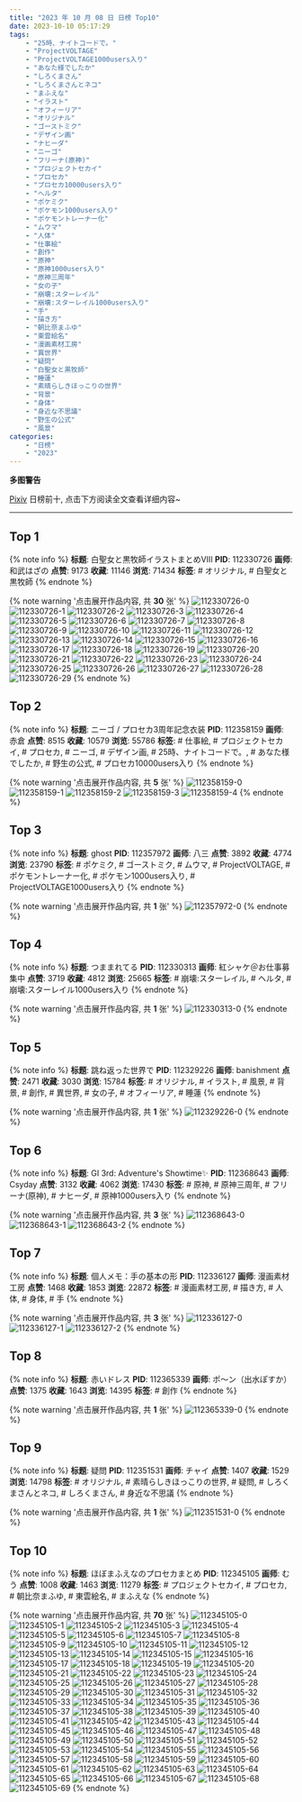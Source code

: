 ```yaml
---
title: "2023 年 10 月 08 日 日榜 Top10"
date: 2023-10-10 05:17:29
tags:
    - "25時、ナイトコードで。"
    - "ProjectVOLTAGE"
    - "ProjectVOLTAGE1000users入り"
    - "あなた様でしたか"
    - "しろくまさん"
    - "しろくまさんとネコ"
    - "まふえな"
    - "イラスト"
    - "オフィーリア"
    - "オリジナル"
    - "ゴーストミク"
    - "デザイン画"
    - "ナヒーダ"
    - "ニーゴ"
    - "フリーナ(原神)"
    - "プロジェクトセカイ"
    - "プロセカ"
    - "プロセカ10000users入り"
    - "ヘルタ"
    - "ポケミク"
    - "ポケモン1000users入り"
    - "ポケモントレーナー化"
    - "ムウマ"
    - "人体"
    - "仕事絵"
    - "創作"
    - "原神"
    - "原神1000users入り"
    - "原神三周年"
    - "女の子"
    - "崩壊:スターレイル"
    - "崩壊:スターレイル1000users入り"
    - "手"
    - "描き方"
    - "朝比奈まふゆ"
    - "東雲絵名"
    - "漫画素材工房"
    - "異世界"
    - "疑問"
    - "白聖女と黒牧師"
    - "睡蓮"
    - "素晴らしきほっこりの世界"
    - "背景"
    - "身体"
    - "身近な不思議"
    - "野生の公式"
    - "風景"
categories:
    - "日榜"
    - "2023"
---
```


<i class="fa fa-triangle-exclamation"></i>**多图警告**<i class="fa fa-triangle-exclamation"></i>

[Pixiv](https://www.pixiv.net/) 日榜前十, 点击下方阅读全文查看详细内容~

<!-- more -->

---

## Top 1

{% note info %}
**标题**: 白聖女と黒牧師イラストまとめⅧ
**PID**: 112330726 **画师**: 和武はざの
**点赞**: 9173 **收藏**: 11146 **浏览**: 71434
**标签**: # オリジナル, # 白聖女と黒牧師
{% endnote %}

{% note warning '点击展开作品内容, 共 **30** 张' %}
![112330726-0](https://i.pixiv.re/img-original/img/2023/10/07/00/34/13/112330726_p0.jpg)
![112330726-1](https://i.pixiv.re/img-original/img/2023/10/07/00/34/13/112330726_p1.jpg)
![112330726-2](https://i.pixiv.re/img-original/img/2023/10/07/00/34/13/112330726_p2.jpg)
![112330726-3](https://i.pixiv.re/img-original/img/2023/10/07/00/34/13/112330726_p3.jpg)
![112330726-4](https://i.pixiv.re/img-original/img/2023/10/07/00/34/13/112330726_p4.jpg)
![112330726-5](https://i.pixiv.re/img-original/img/2023/10/07/00/34/13/112330726_p5.jpg)
![112330726-6](https://i.pixiv.re/img-original/img/2023/10/07/00/34/13/112330726_p6.jpg)
![112330726-7](https://i.pixiv.re/img-original/img/2023/10/07/00/34/13/112330726_p7.jpg)
![112330726-8](https://i.pixiv.re/img-original/img/2023/10/07/00/34/13/112330726_p8.jpg)
![112330726-9](https://i.pixiv.re/img-original/img/2023/10/07/00/34/13/112330726_p9.jpg)
![112330726-10](https://i.pixiv.re/img-original/img/2023/10/07/00/34/13/112330726_p10.jpg)
![112330726-11](https://i.pixiv.re/img-original/img/2023/10/07/00/34/13/112330726_p11.jpg)
![112330726-12](https://i.pixiv.re/img-original/img/2023/10/07/00/34/13/112330726_p12.jpg)
![112330726-13](https://i.pixiv.re/img-original/img/2023/10/07/00/34/13/112330726_p13.jpg)
![112330726-14](https://i.pixiv.re/img-original/img/2023/10/07/00/34/13/112330726_p14.jpg)
![112330726-15](https://i.pixiv.re/img-original/img/2023/10/07/00/34/13/112330726_p15.jpg)
![112330726-16](https://i.pixiv.re/img-original/img/2023/10/07/00/34/13/112330726_p16.jpg)
![112330726-17](https://i.pixiv.re/img-original/img/2023/10/07/00/34/13/112330726_p17.jpg)
![112330726-18](https://i.pixiv.re/img-original/img/2023/10/07/00/34/13/112330726_p18.jpg)
![112330726-19](https://i.pixiv.re/img-original/img/2023/10/07/00/34/13/112330726_p19.jpg)
![112330726-20](https://i.pixiv.re/img-original/img/2023/10/07/00/34/13/112330726_p20.jpg)
![112330726-21](https://i.pixiv.re/img-original/img/2023/10/07/00/34/13/112330726_p21.jpg)
![112330726-22](https://i.pixiv.re/img-original/img/2023/10/07/00/34/13/112330726_p22.jpg)
![112330726-23](https://i.pixiv.re/img-original/img/2023/10/07/00/34/13/112330726_p23.jpg)
![112330726-24](https://i.pixiv.re/img-original/img/2023/10/07/00/34/13/112330726_p24.jpg)
![112330726-25](https://i.pixiv.re/img-original/img/2023/10/07/00/34/13/112330726_p25.jpg)
![112330726-26](https://i.pixiv.re/img-original/img/2023/10/07/00/34/13/112330726_p26.jpg)
![112330726-27](https://i.pixiv.re/img-original/img/2023/10/07/00/34/13/112330726_p27.jpg)
![112330726-28](https://i.pixiv.re/img-original/img/2023/10/07/00/34/13/112330726_p28.jpg)
![112330726-29](https://i.pixiv.re/img-original/img/2023/10/07/00/34/13/112330726_p29.jpg)
{% endnote %}

## Top 2

{% note info %}
**标题**: ニーゴ / プロセカ3周年記念衣装
**PID**: 112358159 **画师**: 赤倉
**点赞**: 8515 **收藏**: 10579 **浏览**: 55786
**标签**: # 仕事絵, # プロジェクトセカイ, # プロセカ, # ニーゴ, # デザイン画, # 25時、ナイトコードで。, # あなた様でしたか, # 野生の公式, # プロセカ10000users入り
{% endnote %}

{% note warning '点击展开作品内容, 共 **5** 张' %}
![112358159-0](https://i.pixiv.re/img-original/img/2023/10/08/00/01/13/112358159_p0.png)
![112358159-1](https://i.pixiv.re/img-original/img/2023/10/08/00/01/13/112358159_p1.png)
![112358159-2](https://i.pixiv.re/img-original/img/2023/10/08/00/01/13/112358159_p2.png)
![112358159-3](https://i.pixiv.re/img-original/img/2023/10/08/00/01/13/112358159_p3.png)
![112358159-4](https://i.pixiv.re/img-original/img/2023/10/08/00/01/13/112358159_p4.png)
{% endnote %}

## Top 3

{% note info %}
**标题**: ghost
**PID**: 112357972 **画师**: 八三
**点赞**: 3892 **收藏**: 4774 **浏览**: 23790
**标签**: # ポケミク, # ゴーストミク, # ムウマ, # ProjectVOLTAGE, # ポケモントレーナー化, # ポケモン1000users入り, # ProjectVOLTAGE1000users入り
{% endnote %}

{% note warning '点击展开作品内容, 共 **1** 张' %}
![112357972-0](https://i.pixiv.re/img-original/img/2023/10/08/00/00/19/112357972_p0.png)
{% endnote %}

## Top 4

{% note info %}
**标题**: つままれてる
**PID**: 112330313 **画师**: 紅シャケ＠お仕事募集中
**点赞**: 3719 **收藏**: 4812 **浏览**: 25665
**标签**: # 崩壊:スターレイル, # ヘルタ, # 崩壊:スターレイル1000users入り
{% endnote %}

{% note warning '点击展开作品内容, 共 **1** 张' %}
![112330313-0](https://i.pixiv.re/img-original/img/2023/10/07/00/21/29/112330313_p0.jpg)
{% endnote %}

## Top 5

{% note info %}
**标题**: 跳ね返った世界で
**PID**: 112329226 **画师**: banishment
**点赞**: 2471 **收藏**: 3030 **浏览**: 15784
**标签**: # オリジナル, # イラスト, # 風景, # 背景, # 創作, # 異世界, # 女の子, # オフィーリア, # 睡蓮
{% endnote %}

{% note warning '点击展开作品内容, 共 **1** 张' %}
![112329226-0](https://i.pixiv.re/img-original/img/2023/10/07/00/00/05/112329226_p0.png)
{% endnote %}

## Top 6

{% note info %}
**标题**: GI 3rd: Adventure's Showtime✨
**PID**: 112368643 **画师**: Csyday
**点赞**: 3132 **收藏**: 4062 **浏览**: 17430
**标签**: # 原神, # 原神三周年, # フリーナ(原神), # ナヒーダ, # 原神1000users入り
{% endnote %}

{% note warning '点击展开作品内容, 共 **3** 张' %}
![112368643-0](https://i.pixiv.re/img-original/img/2023/10/08/11/08/03/112368643_p0.png)
![112368643-1](https://i.pixiv.re/img-original/img/2023/10/08/11/08/03/112368643_p1.png)
![112368643-2](https://i.pixiv.re/img-original/img/2023/10/08/11/08/03/112368643_p2.png)
{% endnote %}

## Top 7

{% note info %}
**标题**: 個人メモ：手の基本の形
**PID**: 112336127 **画师**: 漫画素材工房
**点赞**: 1468 **收藏**: 1853 **浏览**: 22872
**标签**: # 漫画素材工房, # 描き方, # 人体, # 身体, # 手
{% endnote %}

{% note warning '点击展开作品内容, 共 **3** 张' %}
![112336127-0](https://i.pixiv.re/img-original/img/2023/10/07/07/00/05/112336127_p0.jpg)
![112336127-1](https://i.pixiv.re/img-original/img/2023/10/07/07/00/05/112336127_p1.jpg)
![112336127-2](https://i.pixiv.re/img-original/img/2023/10/07/07/00/05/112336127_p2.jpg)
{% endnote %}

## Top 8

{% note info %}
**标题**: 赤いドレス
**PID**: 112365339 **画师**: ポ～ン（出水ぽすか）
**点赞**: 1375 **收藏**: 1643 **浏览**: 14395
**标签**: # 創作
{% endnote %}

{% note warning '点击展开作品内容, 共 **1** 张' %}
![112365339-0](https://i.pixiv.re/img-original/img/2023/10/08/07/30/00/112365339_p0.jpg)
{% endnote %}

## Top 9

{% note info %}
**标题**: 疑問
**PID**: 112351531 **画师**: チャイ
**点赞**: 1407 **收藏**: 1529 **浏览**: 14798
**标签**: # オリジナル, # 素晴らしきほっこりの世界, # 疑問, # しろくまさんとネコ, # しろくまさん, # 身近な不思議
{% endnote %}

{% note warning '点击展开作品内容, 共 **1** 张' %}
![112351531-0](https://i.pixiv.re/img-original/img/2023/10/07/20/30/00/112351531_p0.png)
{% endnote %}

## Top 10

{% note info %}
**标题**: ほぼまふえなのプロセカまとめ
**PID**: 112345105 **画师**: むう
**点赞**: 1008 **收藏**: 1463 **浏览**: 11279
**标签**: # プロジェクトセカイ, # プロセカ, # 朝比奈まふゆ, # 東雲絵名, # まふえな
{% endnote %}

{% note warning '点击展开作品内容, 共 **70** 张' %}
![112345105-0](https://i.pixiv.re/img-original/img/2023/10/07/16/11/44/112345105_p0.png)
![112345105-1](https://i.pixiv.re/img-original/img/2023/10/07/16/11/44/112345105_p1.png)
![112345105-2](https://i.pixiv.re/img-original/img/2023/10/07/16/11/44/112345105_p2.png)
![112345105-3](https://i.pixiv.re/img-original/img/2023/10/07/16/11/44/112345105_p3.png)
![112345105-4](https://i.pixiv.re/img-original/img/2023/10/07/16/11/44/112345105_p4.png)
![112345105-5](https://i.pixiv.re/img-original/img/2023/10/07/16/11/44/112345105_p5.png)
![112345105-6](https://i.pixiv.re/img-original/img/2023/10/07/16/11/44/112345105_p6.png)
![112345105-7](https://i.pixiv.re/img-original/img/2023/10/07/16/11/44/112345105_p7.png)
![112345105-8](https://i.pixiv.re/img-original/img/2023/10/07/16/11/44/112345105_p8.png)
![112345105-9](https://i.pixiv.re/img-original/img/2023/10/07/16/11/44/112345105_p9.png)
![112345105-10](https://i.pixiv.re/img-original/img/2023/10/07/16/11/44/112345105_p10.png)
![112345105-11](https://i.pixiv.re/img-original/img/2023/10/07/16/11/44/112345105_p11.png)
![112345105-12](https://i.pixiv.re/img-original/img/2023/10/07/16/11/44/112345105_p12.png)
![112345105-13](https://i.pixiv.re/img-original/img/2023/10/07/16/11/44/112345105_p13.png)
![112345105-14](https://i.pixiv.re/img-original/img/2023/10/07/16/11/44/112345105_p14.png)
![112345105-15](https://i.pixiv.re/img-original/img/2023/10/07/16/11/44/112345105_p15.png)
![112345105-16](https://i.pixiv.re/img-original/img/2023/10/07/16/11/44/112345105_p16.png)
![112345105-17](https://i.pixiv.re/img-original/img/2023/10/07/16/11/44/112345105_p17.png)
![112345105-18](https://i.pixiv.re/img-original/img/2023/10/07/16/11/44/112345105_p18.png)
![112345105-19](https://i.pixiv.re/img-original/img/2023/10/07/16/11/44/112345105_p19.png)
![112345105-20](https://i.pixiv.re/img-original/img/2023/10/07/16/11/44/112345105_p20.png)
![112345105-21](https://i.pixiv.re/img-original/img/2023/10/07/16/11/44/112345105_p21.png)
![112345105-22](https://i.pixiv.re/img-original/img/2023/10/07/16/11/44/112345105_p22.png)
![112345105-23](https://i.pixiv.re/img-original/img/2023/10/07/16/11/44/112345105_p23.png)
![112345105-24](https://i.pixiv.re/img-original/img/2023/10/07/16/11/44/112345105_p24.png)
![112345105-25](https://i.pixiv.re/img-original/img/2023/10/07/16/11/44/112345105_p25.png)
![112345105-26](https://i.pixiv.re/img-original/img/2023/10/07/16/11/44/112345105_p26.png)
![112345105-27](https://i.pixiv.re/img-original/img/2023/10/07/16/11/44/112345105_p27.png)
![112345105-28](https://i.pixiv.re/img-original/img/2023/10/07/16/11/44/112345105_p28.png)
![112345105-29](https://i.pixiv.re/img-original/img/2023/10/07/16/11/44/112345105_p29.png)
![112345105-30](https://i.pixiv.re/img-original/img/2023/10/07/16/11/44/112345105_p30.png)
![112345105-31](https://i.pixiv.re/img-original/img/2023/10/07/16/11/44/112345105_p31.png)
![112345105-32](https://i.pixiv.re/img-original/img/2023/10/07/16/11/44/112345105_p32.png)
![112345105-33](https://i.pixiv.re/img-original/img/2023/10/07/16/11/44/112345105_p33.png)
![112345105-34](https://i.pixiv.re/img-original/img/2023/10/07/16/11/44/112345105_p34.png)
![112345105-35](https://i.pixiv.re/img-original/img/2023/10/07/16/11/44/112345105_p35.png)
![112345105-36](https://i.pixiv.re/img-original/img/2023/10/07/16/11/44/112345105_p36.png)
![112345105-37](https://i.pixiv.re/img-original/img/2023/10/07/16/11/44/112345105_p37.png)
![112345105-38](https://i.pixiv.re/img-original/img/2023/10/07/16/11/44/112345105_p38.png)
![112345105-39](https://i.pixiv.re/img-original/img/2023/10/07/16/11/44/112345105_p39.png)
![112345105-40](https://i.pixiv.re/img-original/img/2023/10/07/16/11/44/112345105_p40.png)
![112345105-41](https://i.pixiv.re/img-original/img/2023/10/07/16/11/44/112345105_p41.png)
![112345105-42](https://i.pixiv.re/img-original/img/2023/10/07/16/11/44/112345105_p42.png)
![112345105-43](https://i.pixiv.re/img-original/img/2023/10/07/16/11/44/112345105_p43.png)
![112345105-44](https://i.pixiv.re/img-original/img/2023/10/07/16/11/44/112345105_p44.png)
![112345105-45](https://i.pixiv.re/img-original/img/2023/10/07/16/11/44/112345105_p45.png)
![112345105-46](https://i.pixiv.re/img-original/img/2023/10/07/16/11/44/112345105_p46.png)
![112345105-47](https://i.pixiv.re/img-original/img/2023/10/07/16/11/44/112345105_p47.png)
![112345105-48](https://i.pixiv.re/img-original/img/2023/10/07/16/11/44/112345105_p48.png)
![112345105-49](https://i.pixiv.re/img-original/img/2023/10/07/16/11/44/112345105_p49.png)
![112345105-50](https://i.pixiv.re/img-original/img/2023/10/07/16/11/44/112345105_p50.png)
![112345105-51](https://i.pixiv.re/img-original/img/2023/10/07/16/11/44/112345105_p51.png)
![112345105-52](https://i.pixiv.re/img-original/img/2023/10/07/16/11/44/112345105_p52.png)
![112345105-53](https://i.pixiv.re/img-original/img/2023/10/07/16/11/44/112345105_p53.png)
![112345105-54](https://i.pixiv.re/img-original/img/2023/10/07/16/11/44/112345105_p54.png)
![112345105-55](https://i.pixiv.re/img-original/img/2023/10/07/16/11/44/112345105_p55.png)
![112345105-56](https://i.pixiv.re/img-original/img/2023/10/07/16/11/44/112345105_p56.png)
![112345105-57](https://i.pixiv.re/img-original/img/2023/10/07/16/11/44/112345105_p57.png)
![112345105-58](https://i.pixiv.re/img-original/img/2023/10/07/16/11/44/112345105_p58.png)
![112345105-59](https://i.pixiv.re/img-original/img/2023/10/07/16/11/44/112345105_p59.png)
![112345105-60](https://i.pixiv.re/img-original/img/2023/10/07/16/11/44/112345105_p60.png)
![112345105-61](https://i.pixiv.re/img-original/img/2023/10/07/16/11/44/112345105_p61.png)
![112345105-62](https://i.pixiv.re/img-original/img/2023/10/07/16/11/44/112345105_p62.png)
![112345105-63](https://i.pixiv.re/img-original/img/2023/10/07/16/11/44/112345105_p63.png)
![112345105-64](https://i.pixiv.re/img-original/img/2023/10/07/16/11/44/112345105_p64.png)
![112345105-65](https://i.pixiv.re/img-original/img/2023/10/07/16/11/44/112345105_p65.png)
![112345105-66](https://i.pixiv.re/img-original/img/2023/10/07/16/11/44/112345105_p66.png)
![112345105-67](https://i.pixiv.re/img-original/img/2023/10/07/16/11/44/112345105_p67.png)
![112345105-68](https://i.pixiv.re/img-original/img/2023/10/07/16/11/44/112345105_p68.png)
![112345105-69](https://i.pixiv.re/img-original/img/2023/10/07/16/11/44/112345105_p69.png)
{% endnote %}
